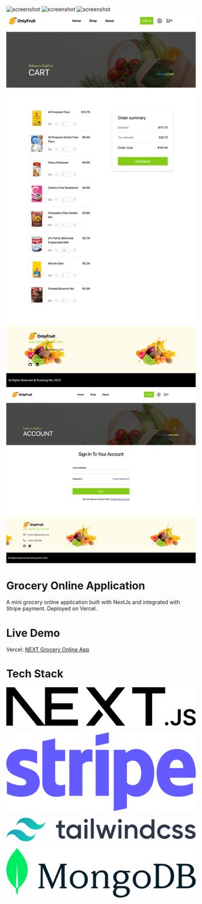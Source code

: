 ![screenshot](/public/assets/screenshots/screenshot_main.png)
![screenshot](/public/assets/screenshots/screenshot_shop.png)
![screenshot](/public/assets/screenshots/screenshot_sidecart.png)
![screenshot](/public/assets/screenshots/screenshot_cart.png)
![screenshot](/public/assets/screenshots/screenshot_login.png)


# Grocery Online Application
A mini grocery online application built with NextJs and integrated with Stripe payment. Deployed on Vercel.

# Live Demo 
Vercel: [NEXT Grocery Online App](https://grocery-next-project.vercel.app/)

# Tech Stack
![nextjs](/public/assets/thumbnails/nextjs.svg)<br>

![nextjs](/public/assets/thumbnails/stripe.svg)<br>

![nextjs](/public/assets/thumbnails/tailwindcss.svg)<br>

![nextjs](/public/assets/thumbnails/mongodb.svg)<br>